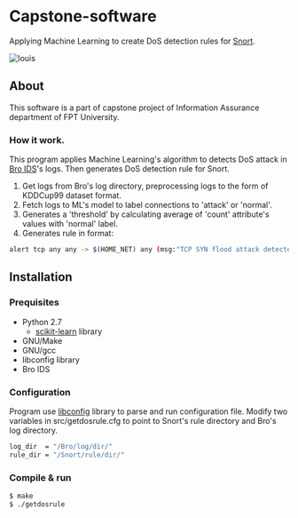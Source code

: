 # Capstone-software
Applying Machine Learning to create DoS detection rules for [Snort](https://www.snort.org/).

![louis](http://paoru.fr/wp-content/uploads/2011/11/images.jpg)

## About
This software is a part of capstone project of Information Assurance department of FPT University.

### How it work.
This program applies Machine Learning's algorithm to detects DoS attack in [Bro IDS](https://www.bro.org/)'s logs. Then generates DoS detection rule for Snort.
1. Get logs from Bro's log directory, preprocessing logs to the form of KDDCup99 dataset format.
2. Fetch logs to ML's model to label connections to 'attack' or 'normal'.
3. Generates a 'threshold' by calculating average of 'count' attribute's values with 'normal' label.
4. Generates rule in format: 
```sh
alert tcp any any -> $(HOME_NET) any (msg:"TCP SYN flood attack detected"; flags:S; threshold: type threshold, track by_dst, count 0 , seconds 2; sid: 5000001; rev:1;)
```
## Installation

### Prequisites
* Python 2.7
  * [scikit-learn](http://scikit-learn.org/stable/index.html) library
* GNU/Make
* GNU/gcc
* libconfig library
* Bro IDS

### Configuration
Program use [libconfig](https://github.com/hyperrealm/libconfig) library to parse and run configuration file.
Modify two variables in src/getdosrule.cfg to point to Snort's rule directory and Bro's log directory.
```sh
log_dir  = "/Bro/log/dir/"
rule_dir = "/Snort/rule/dir/"
```

### Compile & run
```sh
$ make
$ ./getdosrule
```
